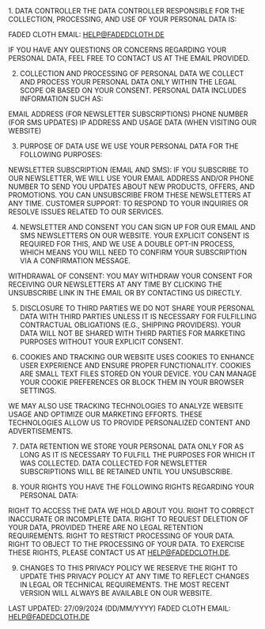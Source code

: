 <div class="terms">1. Data Controller
The data controller responsible for the collection, processing, and use of your personal data is:

Faded Cloth 
Email: <a href="mailto:help@fadedcloth.de" class="href">help@fadedcloth.de</a>

If you have any questions or concerns regarding your personal data, feel free to contact us at the email provided.

2. Collection and Processing of Personal Data
We collect and process your personal data only within the legal scope or based on your consent. Personal data includes information such as:

Email address (for newsletter subscriptions)
Phone number (for SMS updates)
IP address and usage data (when visiting our website)

3. Purpose of Data Use
We use your personal data for the following purposes:

Newsletter Subscription (Email and SMS): If you subscribe to our newsletter, we will use your email address and/or phone number to send you updates about new products, offers, and promotions. You can unsubscribe from these newsletters at any time.
Customer Support: To respond to your inquiries or resolve issues related to our services.

4. Newsletter and Consent
You can sign up for our email and SMS newsletters on our website. Your explicit consent is required for this, and we use a double opt-in process, which means you will need to confirm your subscription via a confirmation message.

Withdrawal of Consent: You may withdraw your consent for receiving our newsletters at any time by clicking the unsubscribe link in the email or by contacting us directly.

5. Disclosure to Third Parties
We do not share your personal data with third parties unless it is necessary for fulfilling contractual obligations (e.g., shipping providers). Your data will not be shared with third parties for marketing purposes without your explicit consent.

6. Cookies and Tracking
Our website uses cookies to enhance user experience and ensure proper functionality. Cookies are small text files stored on your device. You can manage your cookie preferences or block them in your browser settings.

We may also use tracking technologies to analyze website usage and optimize our marketing efforts. These technologies allow us to provide personalized content and advertisements.

7. Data Retention
We store your personal data only for as long as it is necessary to fulfill the purposes for which it was collected. Data collected for newsletter subscriptions will be retained until you unsubscribe.

8. Your Rights
You have the following rights regarding your personal data:

Right to access the data we hold about you.
Right to correct inaccurate or incomplete data.
Right to request deletion of your data, provided there are no legal retention requirements.
Right to restrict processing of your data.
Right to object to the processing of your data.
To exercise these rights, please contact us at <a href="mailto:help@fadedcloth.de" class="href">help@fadedcloth.de</a>.

9. Changes to this Privacy Policy
We reserve the right to update this privacy policy at any time to reflect changes in legal or technical requirements. The most recent version will always be available on our website.

Last updated: 27/09/2024 (DD/MM/YYYY)
Faded Cloth
Email: <a href="mailto:help@fadedcloth.de" class="href">help@fadedcloth.de</a></div>
<style>
  .terms {
    text-transform: uppercase;
  }
</style>